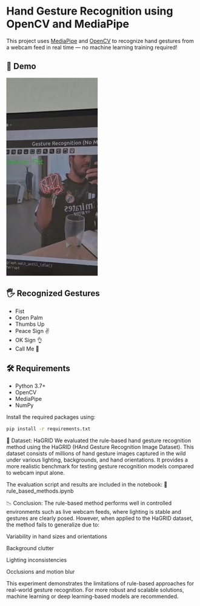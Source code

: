 # Hand Gesture Recognition using OpenCV and MediaPipe

This project uses [MediaPipe](https://google.github.io/mediapipe/) and [OpenCV](https://opencv.org/) to recognize hand gestures from a webcam feed in real time — no machine learning training required!

## 📸 Demo

![Gesture Recognition Demo](screenshot.png)

## 🖐️ Recognized Gestures

- Fist
- Open Palm
- Thumbs Up
- Peace Sign ✌️
- OK Sign 👌
- Call Me 🤙

## 🛠️ Requirements

- Python 3.7+
- OpenCV
- MediaPipe
- NumPy

Install the required packages using:

```bash
pip install -r requirements.txt
```
📂 Dataset: HaGRID
We evaluated the rule-based hand gesture recognition method using the HaGRID (HAnd Gesture Recognition Image Dataset). This dataset consists of millions of hand gesture images captured in the wild under various lighting, backgrounds, and hand orientations. It provides a more realistic benchmark for testing gesture recognition models compared to webcam input alone.

The evaluation script and results are included in the notebook:
📄 rule_based_methods.ipynb

📉 Conclusion:
The rule-based method performs well in controlled environments such as live webcam feeds, where lighting is stable and gestures are clearly posed. However, when applied to the HaGRID dataset, the method fails to generalize due to:

Variability in hand sizes and orientations

Background clutter

Lighting inconsistencies

Occlusions and motion blur

This experiment demonstrates the limitations of rule-based approaches for real-world gesture recognition. For more robust and scalable solutions, machine learning or deep learning-based models are recommended.

